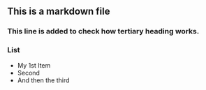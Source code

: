 ## This is a markdown file
### This line is added to check how tertiary heading works.
### List
* My 1st Item
* Second 
* And then the third